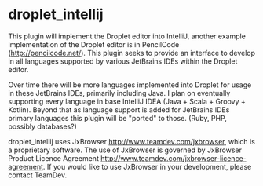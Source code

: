 # droplet_intellij
This plugin will implement the Droplet editor into IntelliJ, another example implementation of the Droplet editor is in PencilCode (http://pencilcode.net/). This plugin seeks to provide an interface to develop in all languages supported by various JetBrains IDEs within the Droplet editor. 

Over time there will be more languages implemented into Droplet for usage in these JetBrains IDEs, primarily including Java. I plan on eventually supporting every language in base IntelliJ IDEA (Java + Scala + Groovy + Kotlin). Beyond that as language support is added for JetBrains IDEs primary languages this plugin will be "ported" to those. (Ruby, PHP, possibly databases?)

droplet_intellij uses JxBrowser http://www.teamdev.com/jxbrowser, which is a proprietary software. The use of JxBrowser is governed by JxBrowser Product Licence Agreement http://www.teamdev.com/jxbrowser-licence-agreement. If you would like to use JxBrowser in your development, please contact TeamDev.


